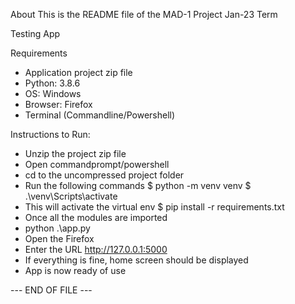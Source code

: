 About
This is the README file of the MAD-1 Project Jan-23 Term

Testing App

Requirements
- Application project zip file
- Python: 3.8.6
- OS: Windows
- Browser: Firefox
- Terminal (Commandline/Powershell)

Instructions to Run:
- Unzip the project zip file
- Open commandprompt/powershell
- cd to the uncompressed project folder
- Run the following commands
$ python -m venv venv
$ .\venv\Scripts\activate
- This will activate the virtual env
$ pip install -r requirements.txt
- Once all the modules are imported
- python .\app.py
- Open the Firefox
- Enter the URL http://127.0.0.1:5000
- If everything is fine, home screen should be displayed
- App is now ready of use

--- END OF FILE ---

